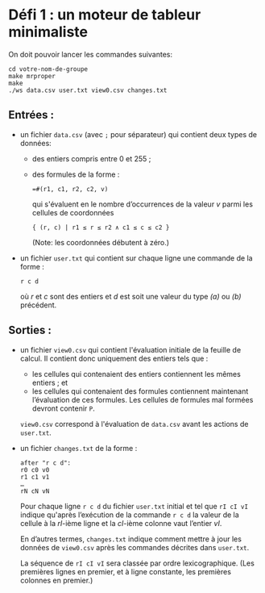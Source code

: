 # Défi 1 : un moteur de tableur minimaliste

On doit pouvoir lancer les commandes suivantes:

``` shell
cd votre-nom-de-groupe
make mrproper
make
./ws data.csv user.txt view0.csv changes.txt
```

## Entrées :
- un fichier `data.csv` (avec `;` pour séparateur) qui contient deux
  types de données:
  + des entiers compris entre 0 et 255 ;
  + des formules de la forme :

        =#(r1, c1, r2, c2, v)

    qui s'évaluent en le nombre d’occurrences de la valeur *v* parmi
    les cellules de coordonnées

        { (r, c) | r1 ≤ r ≤ r2 ∧ c1 ≤ c ≤ c2 }

    (Note: les coordonnées débutent à zéro.)

- un fichier `user.txt` qui contient sur chaque ligne une commande de
  la forme :

      r c d

  où *r* et *c* sont des entiers et *d* est soit une valeur du type
  *(a)* ou *(b)* précédent.

## Sorties :
- un fichier `view0.csv` qui contient l'évaluation initiale de la
  feuille de calcul. Il contient donc uniquement des entiers tels
  que :
  + les cellules qui contenaient des entiers contiennent les mêmes
    entiers ; et
  + les cellules qui contenaient des formules contiennent maintenant
    l’évaluation de ces formules. Les cellules de formules mal formées
    devront contenir `P`.

  `view0.csv` correspond à l'évaluation de `data.csv` avant les
  actions de `user.txt`.

- un fichier `changes.txt` de la forme :

      after "r c d":
      r0 c0 v0
      r1 c1 v1
      …
      rN cN vN

  Pour chaque ligne `r c d` du fichier `user.txt` initial et tel que
  `rI cI vI` indique qu'après l’exécution de la commande `r c d` la
  valeur de la cellule à la *rI*-ième ligne et la *cI*-ième colonne vaut
  l’entier *vI*.

  En d’autres termes, `changes.txt` indique comment mettre à jour les
  données de `view0.csv` après les commandes décrites dans `user.txt`.

  La séquence de `rI cI vI` sera classée par ordre lexicographique.
  (Les premières lignes en premier, et à ligne constante, les
  premières colonnes en premier.)
